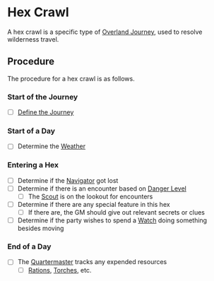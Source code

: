 # Hex Crawl

A hex crawl is a specific type of [Overland Journey](Overland%20Journeys.md), used to resolve wilderness travel.

## Procedure

The procedure for a hex crawl is as follows.

### Start of the Journey

- [ ] [Define the Journey](Overland%20Journeys.md#Define%20the%20Journey)

### Start of a Day

- [ ] Determine the [Weather](../../Resources%20for%20GMs/Random%20Tables/Weather.md)

### Entering a Hex

- [ ] Determine if the [Navigator](Overland%20Journeys.md#Navigator) got lost
- [ ] Determine if there is an encounter based on [Danger Level](Overland%20Journeys.md#Danger%20Level)
	- [ ] The [Scout](Overland%20Journeys.md#Scout) is on the lookout for encounters
- [ ] Determine if there are any special feature in this hex
	- [ ] If there are, the GM should give out relevant secrets or clues
- [ ] Determine if the party wishes to spend a [Watch](Watches.md) doing something besides moving

### End of a Day

- [ ] The [Quartermaster](Overland%20Journeys.md#Quartermaster) tracks any expended resources
	- [ ] [Rations](../../Items%20and%20Gear/Gear/1%20Coin/Ration.md), [Torches](../../Items%20and%20Gear/Gear/1%20Coin/Torch.md), etc.
